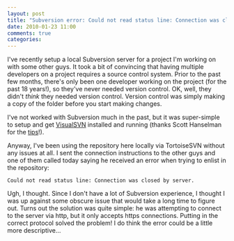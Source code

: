 ```yaml
---
layout: post
title: "Subversion error: Could not read status line: Connection was closed by server"
date: 2010-01-23 11:00
comments: true
categories: 
---
```

I've recently setup a local Subversion server for a project I'm working on with some other guys. It took a bit of convincing that having multiple developers on a project requires a source control system. Prior to the past few months, there's only been one developer working on the project (for the past 18 years!), so they've never needed version control. OK, well, they didn't *think* they needed version control. Version control was simply making a copy of the folder before you start making changes. 

I've not worked with Subversion much in the past, but it was super-simple to setup and get [VisualSVN](http://www.visualsvn.com) installed and running (thanks Scott Hanselman for the [tips](http://www.hanselman.com/blog/RunningASubversionServerOffYourWindowsHomeServer.aspx)!). 

Anyway, I've been using the repository here locally via TortoiseSVN without any issues at all. I sent the connection instructions to the other guys and one of them called today saying he received an error when trying to enlist in the repository: 

```
Could not read status line: Connection was closed by server. 
```

Ugh, I thought. Since I don't have a lot of Subversion experience, I thought I was up against some obscure issue that would take a long time to figure out. Turns out the solution was quite simple: he was attempting to connect to the server via http, but it only accepts https connections. Putting in the correct protocol solved the problem! I do think the error could be a little more descriptive...
